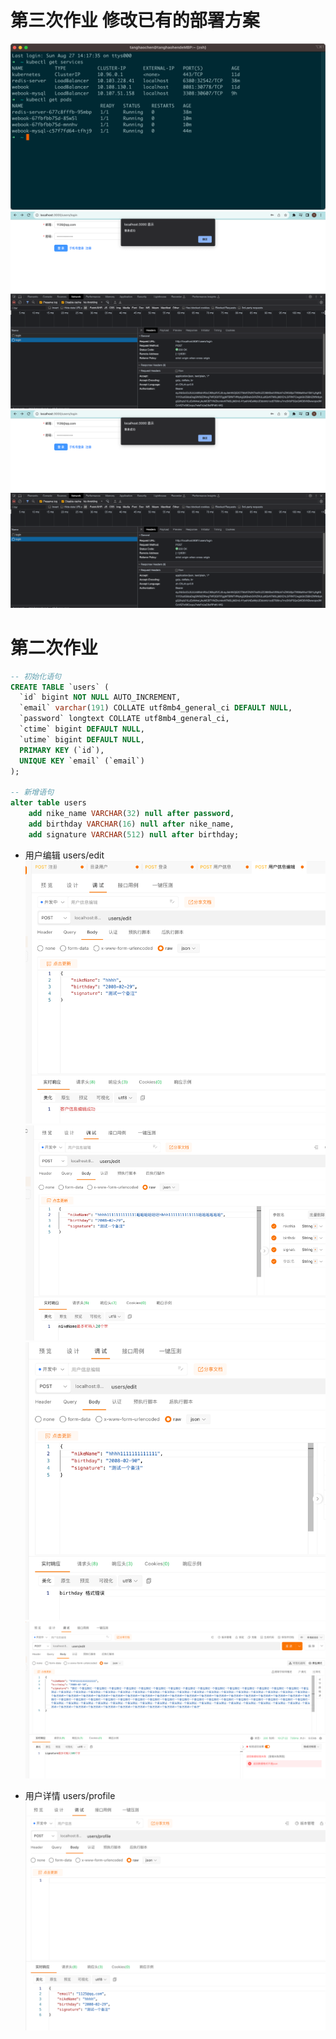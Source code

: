 # 第三次作业 修改已有的部署方案
![img.png](picture/k8s详情.png)
![img.png](picture/k8s部署登录.png)
![img.png](picture/k8s部署登录.png)


# 第二次作业
```sql
-- 初始化语句
CREATE TABLE `users` (
  `id` bigint NOT NULL AUTO_INCREMENT,
  `email` varchar(191) COLLATE utf8mb4_general_ci DEFAULT NULL,
  `password` longtext COLLATE utf8mb4_general_ci,
  `ctime` bigint DEFAULT NULL,
  `utime` bigint DEFAULT NULL,
  PRIMARY KEY (`id`),
  UNIQUE KEY `email` (`email`)
);

-- 新增语句
alter table users
    add nike_name VARCHAR(32) null after password,
    add birthday VARCHAR(16) null after nike_name,
    add signature VARCHAR(512) null after birthday;
```
- 用户编辑 users/edit
![编辑请求成功.png](picture/编辑请求成功.png)
![编辑昵称校验失败.png](picture/编辑昵称校验失败.png)
![编辑生日校验.png](picture/编辑生日校验.png)
![编辑个人简介校验.png](picture/编辑个人简介校验.png)

- 用户详情 users/profile
![用户详情.png](picture/用户详情.png)




